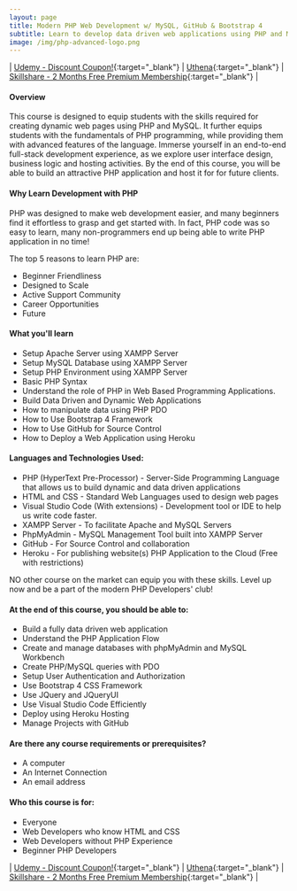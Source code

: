 ```yaml
---
layout: page
title: Modern PHP Web Development w/ MySQL, GitHub & Bootstrap 4
subtitle: Learn to develop data driven web applications using PHP and MySQL, manage them with GitHub and deploy to Heroku
image: /img/php-advanced-logo.png
---
```


| [Udemy - Discount Coupon!](http://bit.ly/2Y037Mb){:target="_blank"} | [Uthena](http://bit.ly/34OshzI){:target="_blank"} | [Skillshare - 2 Months Free Premium Membership](https://skl.sh/3897t8m){:target="_blank"} |

#### Overview
This course is designed to equip students with the skills required for creating dynamic web pages using PHP and MySQL. It further equips students with the fundamentals of PHP programming, while providing them with advanced features of the language. Immerse yourself in an end-to-end full-stack development experience, as we explore user interface design, business logic and hosting activities. By the end of this course, you will be able to build an attractive PHP application and host it for for future clients. 

#### Why Learn Development with PHP 
PHP was designed to make web development easier, and many beginners find it effortless to grasp and get started with. In fact, PHP code was so easy to learn, many non-programmers end up being able to write PHP application in no time! 

The top 5 reasons to learn PHP are:
- Beginner Friendliness
- Designed to Scale
- Active Support Community 
- Career Opportunities
- Future 

#### What you'll learn
- Setup Apache Server using XAMPP Server
- Setup MySQL Database using XAMPP Server
- Setup PHP Environment using XAMPP Server
- Basic PHP Syntax
- Understand the role of PHP in Web Based Programming Applications.
- Build Data Driven and Dynamic Web Applications
- How to manipulate data using PHP PDO
- How to Use Bootstrap 4 Framework
- How to Use GitHub for Source Control
- How to Deploy a Web Application using Heroku

#### Languages and Technologies Used:
- PHP (HyperText Pre-Processor) - Server-Side Programming Language that allows us to build dynamic and data driven applications
- HTML and CSS - Standard Web Languages used to design web pages
- Visual Studio Code (With extensions) - Development tool or IDE to help us write code faster.
- XAMPP Server - To facilitate Apache and MySQL Servers
- PhpMyAdmin - MySQL Management Tool built into XAMPP Server
- GitHub - For Source Control and collaboration
- Heroku - For publishing website(s) PHP Application to the Cloud (Free with restrictions)

NO other course on the market can equip you with these skills. Level up now and be a part of the modern PHP Developers' club!

#### At the end of this course, you should be able to:
- Build a fully data driven web application
- Understand the PHP Application Flow 
- Create and manage databases with phpMyAdmin and MySQL Workbench
- Create PHP/MySQL queries with PDO
- Setup User Authentication and Authorization
- Use Bootstrap 4 CSS Framework
- Use JQuery and JQueryUI
- Use Visual Studio Code Efficiently
- Deploy using Heroku Hosting
- Manage Projects with GitHub

#### Are there any course requirements or prerequisites?
- A computer
- An Internet Connection
- An email address

#### Who this course is for:
- Everyone
- Web Developers who know HTML and CSS
- Web Developers without PHP Experience
- Beginner PHP Developers

| [Udemy - Discount Coupon!](http://bit.ly/2Y037Mb){:target="_blank"} | [Uthena](http://bit.ly/34OshzI){:target="_blank"} | [Skillshare - 2 Months Free Premium Membership](https://skl.sh/3897t8m){:target="_blank"} |